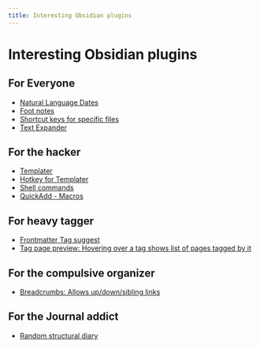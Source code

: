 ```yaml
---
title: Interesting Obsidian plugins
---
```


# Interesting Obsidian plugins

## For Everyone

- [Natural Language Dates][5]
- [Foot notes][8]
- [Shortcut keys for specific files][9]
- [Text Expander][12]

## For the hacker

- [Templater][7]
- [Hotkey for Templater][6]
- [Shell commands][10]
- [QuickAdd - Macros][11]

## For heavy tagger

- [Frontmatter Tag suggest][1]
- [Tag page preview: Hovering over a tag shows list of pages tagged by it][2]

## For the compulsive organizer

- [Breadcrumbs: Allows up/down/sibling links][3]

## For the Journal addict

- [Random structural diary][4]

[1]: https://github.com/jmilldotdev/obsidian-frontmatter-tag-suggest
[2]: https://github.com/aidurber/tag-page-preview
[3]: https://github.com/SkepticMystic/breadcrumbs
[4]: https://github.com/ShockThunder/RandomStructuralDiary
[5]: https://github.com/argenos/nldates-obsidian
[6]: https://github.com/Vinzent03/obsidian-hotkeys-for-templates
[7]: https://github.com/SilentVoid13/Templater
[8]: https://github.com/akaalias/obsidian-footnotes
[9]: https://github.com/Vinzent03/obsidian-hotkeys-for-specific-files
[10]: https://github.com/Taitava/obsidian-shellcommands
[11]: https://github.com/chhoumann/quickadd
[12]: https://github.com/konodyuk/obsidian-text-expander
